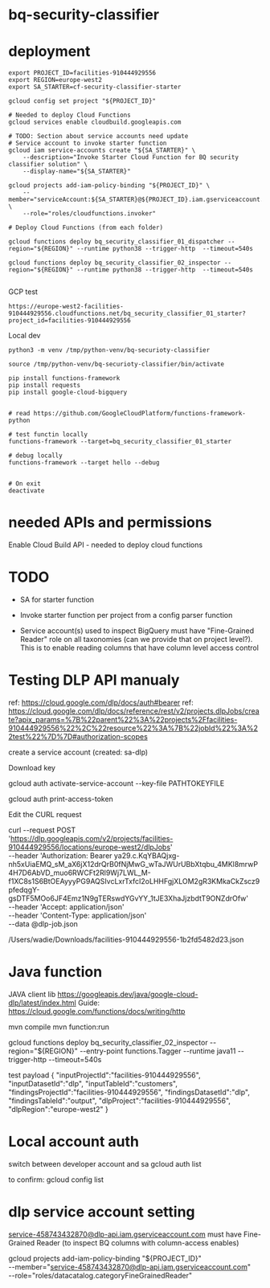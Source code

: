 # bq-security-classifier

# deployment
```
export PROJECT_ID=facilities-910444929556
export REGION=europe-west2
export SA_STARTER=cf-security-classifier-starter

gcloud config set project "${PROJECT_ID}"

# Needed to deploy Cloud Functions
gcloud services enable cloudbuild.googleapis.com

# TODO: Section about service accounts need update
# Service account to invoke starter function
gcloud iam service-accounts create "${SA_STARTER}" \
    --description="Invoke Starter Cloud Function for BQ security classifier solution" \
    --display-name="${SA_STARTER}"

gcloud projects add-iam-policy-binding "${PROJECT_ID}" \
    --member="serviceAccount:${SA_STARTER}@${PROJECT_ID}.iam.gserviceaccount.com" \
    --role="roles/cloudfunctions.invoker"

# Deploy Cloud Functions (from each folder)

gcloud functions deploy bq_security_classifier_01_dispatcher --region="${REGION}" --runtime python38 --trigger-http  --timeout=540s

gcloud functions deploy bq_security_classifier_02_inspector --region="${REGION}" --runtime python38 --trigger-http  --timeout=540s
 
```

GCP test
```
https://europe-west2-facilities-910444929556.cloudfunctions.net/bq_security_classifier_01_starter?project_id=facilities-910444929556

```

Local dev
```
python3 -m venv /tmp/python-venv/bq-securioty-classifier

source /tmp/python-venv/bq-securioty-classifier/bin/activate 

pip install functions-framework
pip install requests
pip install google-cloud-bigquery


# read https://github.com/GoogleCloudPlatform/functions-framework-python

# test functin locally
functions-framework --target=bq_security_classifier_01_starter

# debug locally 
functions-framework --target hello --debug


# On exit
deactivate

```

# needed APIs and permissions

Enable Cloud Build API - needed to deploy cloud functions


# TODO
* SA for starter function
* Invoke starter function per project from a config parser function 

* Service account(s) used to inspect BigQuery must have "Fine-Grained Reader" role
on all taxonomies (can we provide that on project level?). This is to enable reading
columns that have column level access control




# Testing DLP API manualy

ref: https://cloud.google.com/dlp/docs/auth#bearer
ref: https://cloud.google.com/dlp/docs/reference/rest/v2/projects.dlpJobs/create?apix_params=%7B%22parent%22%3A%22projects%2Ffacilities-910444929556%22%2C%22resource%22%3A%7B%22jobId%22%3A%22test%22%7D%7D#authorization-scopes

create a service account (created: sa-dlp)

Download key

gcloud auth activate-service-account --key-file PATHTOKEYFILE

gcloud auth print-access-token  

Edit the CURL request

curl --request POST \
  'https://dlp.googleapis.com/v2/projects/facilities-910444929556/locations/europe-west2/dlpJobs' \
  --header 'Authorization: Bearer ya29.c.KqYBAQjxg-nh5xUiaEMQ_sM_aX6jX12drQrB0fNjMwG_wTaJWUrUBbXtqbu_4MKl8mrwP4H7D6AbVD_muo6RWCFt2Rl9Wj7LWL_M-f1XC8s1S6BtOEAyyyPG9AQSIvcLxrTxfcI2oLHHFgjXLOM2gR3KMkaCkZscz9pfedqgY-gsDTF5MOo6JF4Emz1N9gTERswdYGvYY_1tJE3XhaJjzbdtT9ONZdrOfw'\
  --header 'Accept: application/json' \
  --header 'Content-Type: application/json' \
  --data @dlp-job.json
  
  
  /Users/wadie/Downloads/facilities-910444929556-1b2fd5482d23.json
  
  
  # Java function

JAVA client lib https://googleapis.dev/java/google-cloud-dlp/latest/index.html
Guide: https://cloud.google.com/functions/docs/writing/http

mvn compile
mvn function:run
  
gcloud functions deploy bq_security_classifier_02_inspector --region="${REGION}" --entry-point functions.Tagger --runtime java11 --trigger-http --timeout=540s

test payload
{
   "inputProjectId":"facilities-910444929556",
   "inputDatasetId":"dlp",
   "inputTableId":"customers",
   "findingsProjectId":"facilities-910444929556",
   "findingsDatasetId":"dlp",
   "findingsTableId":"output",
   "dlpProject":"facilities-910444929556",
   "dlpRegion":"europe-west2"
}


# Local account auth
switch between developer account and sa
gcloud auth list 

to confirm:
gcloud config list

# dlp service account setting

service-458743432870@dlp-api.iam.gserviceaccount.com
must have 
Fine-Grained Reader (to inspect BQ columns with column-access enables)


gcloud projects add-iam-policy-binding "${PROJECT_ID}" \
    --member="service-458743432870@dlp-api.iam.gserviceaccount.com" \
    --role="roles/datacatalog.categoryFineGrainedReader"
